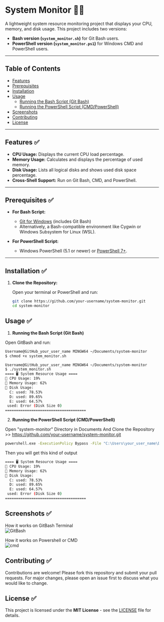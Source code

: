 # System Monitor 🧑‍💻

A lightweight system resource monitoring project that displays your CPU, memory, and disk usage. This project includes two versions:

- **Bash version (`system_monitor.sh`)** for Git Bash users.
- **PowerShell version (`system_monitor.ps1`)** for Windows CMD and PowerShell users.

---

## Table of Contents

- [Features](#features)
- [Prerequisites](#prerequisites)
- [Installation](#installation)
- [Usage](#usage)
  - [Running the Bash Script (Git Bash)](#running-the-bash-script-git-bash)
  - [Running the PowerShell Script (CMD/PowerShell)](#running-the-powershell-script-cmdpowershell)
- [Screenshots](#screenshots)
- [Contributing](#contributing)
- [License](#license)

---

## Features ✅

- **CPU Usage:** Displays the current CPU load percentage.
- **Memory Usage:** Calculates and displays the percentage of used memory.
- **Disk Usage:** Lists all logical disks and shows used disk space percentage.
- **Cross-Shell Support:** Run on Git Bash, CMD, and PowerShell.

---

## Prerequisites ✅

- **For Bash Script:**
  - [Git for Windows](https://gitforwindows.org/) (includes Git Bash)
  - Alternatively, a Bash-compatible environment like Cygwin or Windows Subsystem for Linux (WSL).

- **For PowerShell Script:**
  - Windows PowerShell (5.1 or newer) or [PowerShell 7+](https://github.com/PowerShell/PowerShell/releases).

---

## Installation ✅

1. **Clone the Repository:**

   Open your terminal or PowerShell and run:
   ```bash
   git clone https://github.com/your-username/system-monitor.git
   cd system-monitor

## Usage ✅

1. **Running the Bash Script (Git Bash)**

Open GitBash and run:
```bash
Username@GitHub_your_user_name MINGW64 ~/Documents/system-monitor
$ chmod +x system_monitor.sh

Username@GitHub_your_user_name MINGW64 ~/Documents/system-monitor
$ ./system_monitor.sh
==== 🖥️ System Resource Usage ====
📌 CPU Usage: 19%
📌 Memory Usage: 62%
📌 Disk Usage:
  C: used: 78.53%
  D: used: 89.65%
  E: used: 64.57%
 used: Error (Disk Size 0)
=====================================
```
2. **Running the PowerShell Script (CMD/PowerShell)**

Open "system-monitor" Directory in Documents And Clone the Repository >> https://github.com/your-username/system-monitor.git

```bash
powershell.exe -ExecutionPolicy Bypass -File "C:\Users\your_user_name\Documents\system-monitor\system_monitor.ps1"
```
Then you will get this kind of output
```bash
==== 🖥️ System Resource Usage ====
📌 CPU Usage: 19%
📌 Memory Usage: 62%
📌 Disk Usage:
  C: used: 78.53%
  D: used: 89.65%
  E: used: 64.57%
 used: Error (Disk Size 0)
=====================================
```

## Screenshots ✅
How it works on GitBash Terminal
</br>
![GitBash](https://github.com/user-attachments/assets/a5f8b661-edc4-4efc-bce9-be5802b29ded)

How it works on Powershell or CMD
</br>
![cmd](https://github.com/user-attachments/assets/3d9a929d-c825-49a0-a670-65e0f8dc540a)

## Contributing ✅

Contributions are welcome! Please fork this repository and submit your pull requests. For major changes, please open an issue first to discuss what you would like to change.

## License ✅

This project is licensed under the **MIT License** - see the [LICENSE](https://github.com/Tharindu714/System-Monitor-Open_source/blob/main/LICENCE) file for details.
